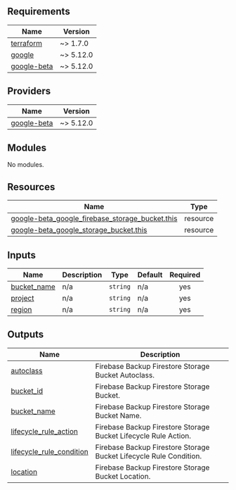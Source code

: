 <!-- BEGIN_TF_DOCS -->
## Requirements

| Name | Version |
|------|---------|
| <a name="requirement_terraform"></a> [terraform](#requirement\_terraform) | ~> 1.7.0 |
| <a name="requirement_google"></a> [google](#requirement\_google) | ~> 5.12.0 |
| <a name="requirement_google-beta"></a> [google-beta](#requirement\_google-beta) | ~> 5.12.0 |

## Providers

| Name | Version |
|------|---------|
| <a name="provider_google-beta"></a> [google-beta](#provider\_google-beta) | ~> 5.12.0 |

## Modules

No modules.

## Resources

| Name | Type |
|------|------|
| [google-beta_google_firebase_storage_bucket.this](https://registry.terraform.io/providers/hashicorp/google-beta/latest/docs/resources/google_firebase_storage_bucket) | resource |
| [google-beta_google_storage_bucket.this](https://registry.terraform.io/providers/hashicorp/google-beta/latest/docs/resources/google_storage_bucket) | resource |

## Inputs

| Name | Description | Type | Default | Required |
|------|-------------|------|---------|:--------:|
| <a name="input_bucket_name"></a> [bucket\_name](#input\_bucket\_name) | n/a | `string` | n/a | yes |
| <a name="input_project"></a> [project](#input\_project) | n/a | `string` | n/a | yes |
| <a name="input_region"></a> [region](#input\_region) | n/a | `string` | n/a | yes |

## Outputs

| Name | Description |
|------|-------------|
| <a name="output_autoclass"></a> [autoclass](#output\_autoclass) | Firebase Backup Firestore Storage Bucket Autoclass. |
| <a name="output_bucket_id"></a> [bucket\_id](#output\_bucket\_id) | Firebase Backup Firestore Storage Bucket. |
| <a name="output_bucket_name"></a> [bucket\_name](#output\_bucket\_name) | Firebase Backup Firestore Storage Bucket Name. |
| <a name="output_lifecycle_rule_action"></a> [lifecycle\_rule\_action](#output\_lifecycle\_rule\_action) | Firebase Backup Firestore Storage Bucket Lifecycle Rule Action. |
| <a name="output_lifecycle_rule_condition"></a> [lifecycle\_rule\_condition](#output\_lifecycle\_rule\_condition) | Firebase Backup Firestore Storage Bucket Lifecycle Rule Condition. |
| <a name="output_location"></a> [location](#output\_location) | Firebase Backup Firestore Storage Bucket Location. |
<!-- END_TF_DOCS -->